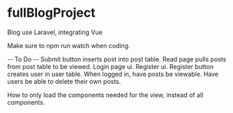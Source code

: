 # fullBlogProject
 Blog use Laravel, integrating Vue
 
 Make sure to npm run watch when coding.


-- To Do --
Submit button inserts post into post table.
Read page pulls posts from post table to be viewed.
Login page ui.
Register ui.
Register button creates user in user table.
When logged in, have posts be viewable.
Have users be able to delete their own posts.

How to only load the components needed for the view, instead of all components.
